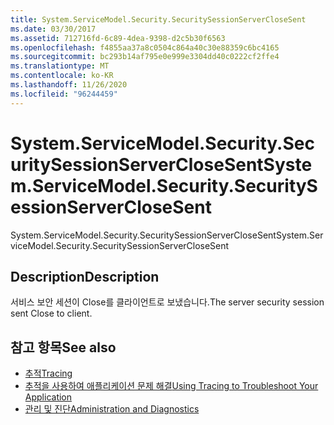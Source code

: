 ```yaml
---
title: System.ServiceModel.Security.SecuritySessionServerCloseSent
ms.date: 03/30/2017
ms.assetid: 712716fd-6c89-4dea-9398-d2c5b30f6563
ms.openlocfilehash: f4855aa37a8c0504c864a40c30e88359c6bc4165
ms.sourcegitcommit: bc293b14af795e0e999e3304dd40c0222cf2ffe4
ms.translationtype: MT
ms.contentlocale: ko-KR
ms.lasthandoff: 11/26/2020
ms.locfileid: "96244459"
---
```

# <a name="systemservicemodelsecuritysecuritysessionserverclosesent"></a><span data-ttu-id="60373-102">System.ServiceModel.Security.SecuritySessionServerCloseSent</span><span class="sxs-lookup"><span data-stu-id="60373-102">System.ServiceModel.Security.SecuritySessionServerCloseSent</span></span>

<span data-ttu-id="60373-103">System.ServiceModel.Security.SecuritySessionServerCloseSent</span><span class="sxs-lookup"><span data-stu-id="60373-103">System.ServiceModel.Security.SecuritySessionServerCloseSent</span></span>  
  
## <a name="description"></a><span data-ttu-id="60373-104">Description</span><span class="sxs-lookup"><span data-stu-id="60373-104">Description</span></span>  

 <span data-ttu-id="60373-105">서비스 보안 세션이 Close를 클라이언트로 보냈습니다.</span><span class="sxs-lookup"><span data-stu-id="60373-105">The server security session sent Close to client.</span></span>  
  
## <a name="see-also"></a><span data-ttu-id="60373-106">참고 항목</span><span class="sxs-lookup"><span data-stu-id="60373-106">See also</span></span>

- [<span data-ttu-id="60373-107">추적</span><span class="sxs-lookup"><span data-stu-id="60373-107">Tracing</span></span>](index.md)
- [<span data-ttu-id="60373-108">추적을 사용하여 애플리케이션 문제 해결</span><span class="sxs-lookup"><span data-stu-id="60373-108">Using Tracing to Troubleshoot Your Application</span></span>](using-tracing-to-troubleshoot-your-application.md)
- [<span data-ttu-id="60373-109">관리 및 진단</span><span class="sxs-lookup"><span data-stu-id="60373-109">Administration and Diagnostics</span></span>](../index.md)
